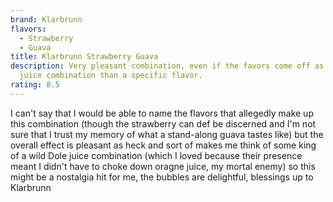 ```yaml
---
brand: Klarbrunn
flavors:
  - Strawberry
  - Guava
title: Klarbrunn Strawberry Guava
description: Very pleasant combination, even if the favors come off as more of a
  juice combination than a specific flavor.
rating: 8.5
---
```

I﻿ can't say that I would be able to name the flavors that allegedly make up this combination (though the strawberry can def be discerned and I'm not sure that I trust my memory of what a stand-along guava tastes like) but the overall effect is pleasant as heck and sort of makes me think of some king of a wild Dole juice combination (which I loved because their presence meant I didn't have to choke down oragne juice, my mortal enemy) so this might be a nostalgia hit for me, the bubbles are delightful, blessings up to Klarbrunn